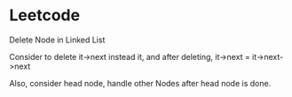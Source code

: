 # Leetcode

Delete Node in Linked List

Consider to delete it->next instead it, and after deleting, it->next = it->next->next

Also, consider head node, handle other Nodes after head node is done.
